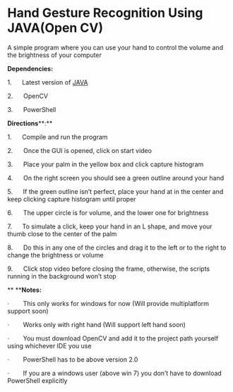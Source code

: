 # Hand Gesture Recognition Using JAVA(Open CV)
A simple program where you can use your hand to control the volume and the brightness of your computer


**Dependencies:**

1.     
Latest version of [JAVA](http://www.oracle.com/technetwork/java/javase/downloads/jdk8-downloads-2133151.html)

2.     
OpenCV

3.     
PowerShell

**Directions****:**

1.     
Compile and run the program

2.     
Once the GUI is opened, click on start video

3.     
Place your palm in the yellow box and click capture
histogram

4.     
On the right screen you should see a green
outline around your hand

5.     
If the green outline isn’t perfect, place your
hand at in the center and keep clicking capture histogram until proper

6.     
The upper circle is for volume, and the lower
one for brightness

7.     
To simulate a click, keep your hand in an L
shape, and move your thumb close to the center of the palm

8.     
Do this in any one of the circles and drag it to
the left or to the right to change the brightness or volume

9.     
Click stop video before closing the frame,
otherwise, the scripts running in the background won’t stop

** ****Notes:**

·       
This only works for windows for now (Will
provide multiplatform support soon)

·       
Works only with right hand (Will support left
hand soon)

·       
You must download OpenCV and add it to the
project path yourself using whichever IDE you use

·       
PowerShell has to be above version 2.0

·       
If you are a windows user (above win 7) you don’t
have to download PowerShell explicitly
